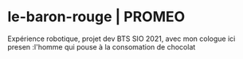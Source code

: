 # le-baron-rouge | PROMEO
Expérience robotique, projet dev BTS SIO 2021, avec mon cologue ici presen :l'homme qui pouse à la consomation de chocolat 
